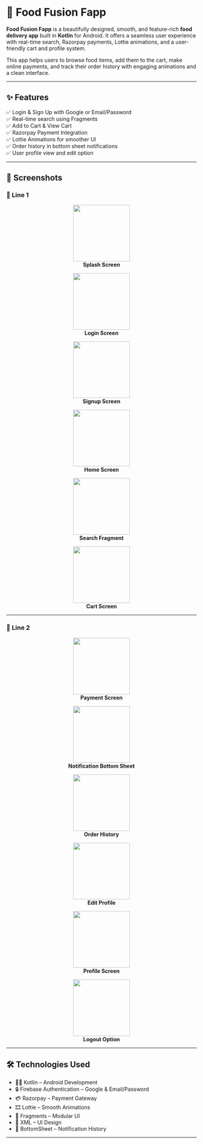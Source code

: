 # 🍔 Food Fusion Fapp

**Food Fusion Fapp** is a beautifully designed, smooth, and feature-rich **food delivery app** built in **Kotlin** for Android. It offers a seamless user experience with real-time search, Razorpay payments, Lottie animations, and a user-friendly cart and profile system.  

This app helps users to browse food items, add them to the cart, make online payments, and track their order history with engaging animations and a clean interface.

---

## ✨ Features

✅ Login & Sign Up with Google or Email/Password  
✅ Real-time search using Fragments  
✅ Add to Cart & View Cart  
✅ Razorpay Payment Integration  
✅ Lottie Animations for smoother UI  
✅ Order history in bottom sheet notifications  
✅ User profile view and edit option  

---

## 📸 Screenshots

### 🔻 Line 1

<p align="center">
  <img src="splash.png" width="150"><br>
  <b>Splash Screen</b>
</p>

<p align="center">
  <img src="login.png" width="150"><br>
  <b>Login Screen</b>
</p>

<p align="center">
  <img src="signup.png" width="150"><br>
  <b>Signup Screen</b>
</p>

<p align="center">
  <img src="home.png" width="150"><br>
  <b>Home Screen</b>
</p>

<p align="center">
  <img src="search.png" width="150"><br>
  <b>Search Fragment</b>
</p>

<p align="center">
  <img src="cart.png" width="150"><br>
  <b>Cart Screen</b>
</p>

---

### 🔻 Line 2

<p align="center">
  <img src="payment.png" width="150"><br>
  <b>Payment Screen</b>
</p>

<p align="center">
  <img src="notification.png" width="150"><br>
  <b>Notification Bottom Sheet</b>
</p>

<p align="center">
  <img src="order_history.png" width="150"><br>
  <b>Order History</b>
</p>

<p align="center">
  <img src="edit_profile.png" width="150"><br>
  <b>Edit Profile</b>
</p>

<p align="center">
  <img src="profile.png" width="150"><br>
  <b>Profile Screen</b>
</p>

<p align="center">
  <img src="logout.png" width="150"><br>
  <b>Logout Option</b>
</p>

---

## 🛠️ Technologies Used

- 🧑‍💻 Kotlin – Android Development  
- 🔒 Firebase Authentication – Google & Email/Password  
- 💳 Razorpay – Payment Gateway  
- 🎞️ Lottie – Smooth Animations  
- 🧱 Fragments – Modular UI  
- 🎨 XML – UI Design  
- 📩 BottomSheet – Notification History  

---


